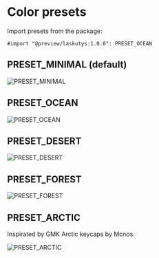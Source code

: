 # Color presets

Import presets from the package:

```typst
#import "@preview/laskutys:1.0.0": PRESET_OCEAN
```

## PRESET_MINIMAL (default)

![PRESET_MINIMAL](/docs/images/preset_minimal.svg)

## PRESET_OCEAN

![PRESET_OCEAN](/docs/images/preset_ocean.svg)

## PRESET_DESERT

![PRESET_DESERT](/docs/images/preset_desert.svg)

## PRESET_FOREST

![PRESET_FOREST](/docs/images/preset_forest.svg)

## PRESET_ARCTIC

Inspirated by GMK Arctic keycaps by Mcnos.

![PRESET_ARCTIC](/docs/images/preset_arctic.svg)
